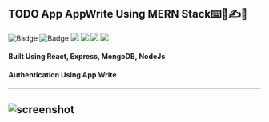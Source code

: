 ## TODO App AppWrite Using MERN Stack⌨️📃✍🔤

![Badge](https://img.shields.io/badge/Manas--Ranjan--Murmu-MERN_STACK--Project-blue) ![Badge](https://img.shields.io/badge/LCO-Full%20Stack%20Javascript%20Bootcamp-orange)
![](https://img.shields.io/badge/React_Js-Node_JS-green) ![](https://img.shields.io/badge/JAVASCRIPT-red)
![](https://img.shields.io/badge/MongoDB-Express_Js-yellow) ![](https://img.shields.io/badge/AppWrite-red)

#### Built Using React, Express, MongoDB, NodeJs

#### Authentication Using App Write

---
![screenshot](https://user-images.githubusercontent.com/63970395/205559206-4a1210eb-681d-489d-9550-8cc99952a722.png)
---
